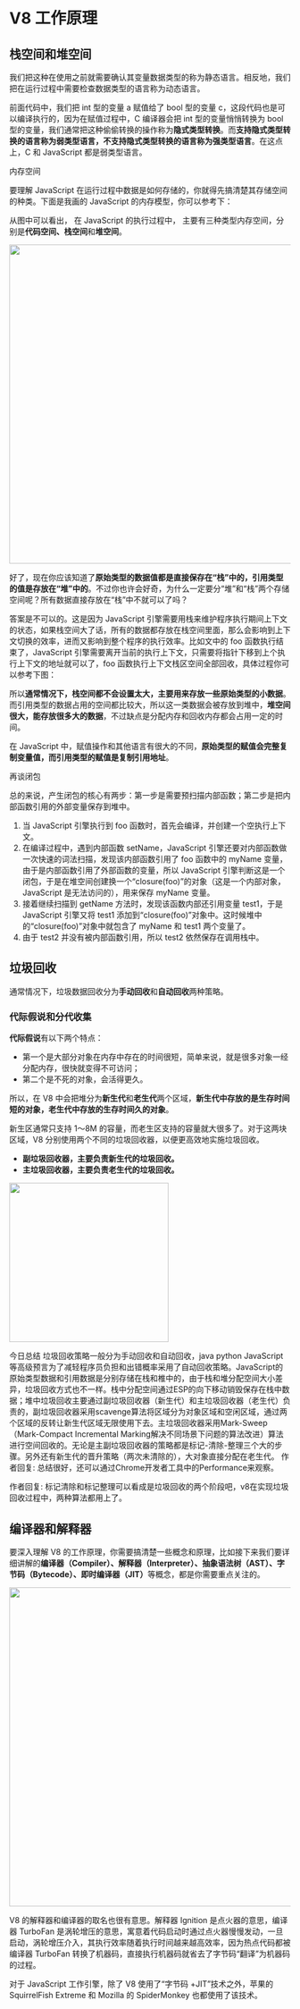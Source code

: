 # V8 工作原理

## 栈空间和堆空间

我们把这种在使用之前就需要确认其变量数据类型的称为静态语言。相反地，我们把在运行过程中需要检查数据类型的语言称为动态语言。

<p>前面代码中，我们把 int 型的变量 a 赋值给了 bool 型的变量 c，这段代码也是可以编译执行的，因为在赋值过程中，C 编译器会把 int 型的变量悄悄转换为 bool 型的变量，我们通常把这种偷偷转换的操作称为<strong>隐式类型转换</strong>。而<strong>支持隐式类型转换的语言称为弱类型语言，不支持隐式类型转换的语言称为强类型语言</strong>。在这点上，C 和 JavaScript 都是弱类型语言。</p>

内存空间

<p>要理解 JavaScript 在运行过程中数据是如何存储的，你就得先搞清楚其存储空间的种类。下面是我画的 JavaScript 的内存模型，你可以参考下：</p><p>从图中可以看出， 在 JavaScript 的执行过程中， 主要有三种类型内存空间，分别是<strong>代码空间、栈空间</strong>和<strong>堆空间</strong>。</p>

<img src="images/browser/js-memory.png" width="571">

<p>好了，现在你应该知道了<strong>原始类型的数据值都是直接保存在“栈”中的，引用类型的值是存放在“堆”中的</strong>。不过你也许会好奇，为什么一定要分“堆”和“栈”两个存储空间呢？所有数据直接存放在“栈”中不就可以了吗？</p>

<p>答案是不可以的。这是因为 JavaScript 引擎需要用栈来维护程序执行期间上下文的状态，如果栈空间大了话，所有的数据都存放在栈空间里面，那么会影响到上下文切换的效率，进而又影响到整个程序的执行效率。比如文中的 foo 函数执行结束了，JavaScript 引擎需要离开当前的执行上下文，只需要将指针下移到上个执行上下文的地址就可以了，foo 函数执行上下文栈区空间全部回收，具体过程你可以参考下图：</p>

<p>所以<strong>通常情况下，栈空间都不会设置太大，主要用来存放一些原始类型的小数据</strong>。而引用类型的数据占用的空间都比较大，所以这一类数据会被存放到堆中，<strong>堆空间很大，能存放很多大的数据</strong>，不过缺点是分配内存和回收内存都会占用一定的时间。</p>

<p>在 JavaScript 中，赋值操作和其他语言有很大的不同，<strong>原始类型的赋值会完整复制变量值，而引用类型的赋值是复制引用地址</strong>。</p>

再谈闭包

<p>总的来说，产生闭包的核心有两步：第一步是需要预扫描内部函数；第二步是把内部函数引用的外部变量保存到堆中。</p>

<ol>
<li>当 JavaScript 引擎执行到 foo 函数时，首先会编译，并创建一个空执行上下文。</li>
<li>在编译过程中，遇到内部函数 setName，JavaScript 引擎还要对内部函数做一次快速的词法扫描，发现该内部函数引用了 foo 函数中的 myName 变量，由于是内部函数引用了外部函数的变量，所以 JavaScript 引擎判断这是一个闭包，于是在堆空间创建换一个“closure(foo)”的对象（这是一个内部对象，JavaScript 是无法访问的），用来保存 myName 变量。</li>
<li>接着继续扫描到 getName 方法时，发现该函数内部还引用变量 test1，于是 JavaScript 引擎又将 test1 添加到“closure(foo)”对象中。这时候堆中的“closure(foo)”对象中就包含了 myName 和 test1 两个变量了。</li>
<li>由于 test2 并没有被内部函数引用，所以 test2 依然保存在调用栈中。</li>
</ol>


## 垃圾回收

<p>通常情况下，垃圾数据回收分为<strong>手动回收</strong>和<strong>自动回收</strong>两种策略。</p>


<h3>代际假说和分代收集</h3>
<p><strong>代际假说</strong>有以下两个特点：</p>
<ul>
<li>第一个是大部分对象在内存中存在的时间很短，简单来说，就是很多对象一经分配内存，很快就变得不可访问；</li>
<li>第二个是不死的对象，会活得更久。</li>
</ul>

<p>所以，在 V8 中会把堆分为<strong>新生代</strong>和<strong>老生代</strong>两个区域，<strong>新生代中存放的是生存时间短的对象，老生代中存放的生存时间久的对象</strong>。</p>
<p>新生区通常只支持 1～8M 的容量，而老生区支持的容量就大很多了。对于这两块区域，V8 分别使用两个不同的垃圾回收器，以便更高效地实施垃圾回收。</p>
<ul>
<li><strong>副垃圾回收器，主要负责新生代的垃圾回收。</strong></li>
<li><strong>主垃圾回收器，主要负责老生代的垃圾回收。</strong></li>
</ul>

<img src="images/browser/v8-heap.png" width="285">

今日总结
垃圾回收策略一般分为手动回收和自动回收，java python JavaScript等高级预言为了减轻程序员负担和出错概率采用了自动回收策略。JavaScript的原始类型数据和引用数据是分别存储在栈和椎中的，由于栈和堆分配空间大小差异，垃圾回收方式也不一样。栈中分配空间通过ESP的向下移动销毁保存在栈中数据；堆中垃圾回收主要通过副垃圾回收器（新生代）和主垃圾回收器（老生代）负责的，副垃圾回收器采用scavenge算法将区域分为对象区域和空闲区域，通过两个区域的反转让新生代区域无限使用下去。主垃圾回收器采用Mark-Sweep（Mark-Compact Incremental Marking解决不同场景下问题的算法改进）算法进行空间回收的。无论是主副垃圾回收器的策略都是标记-清除-整理三个大的步骤。另外还有新生代的晋升策略（两次未清除的），大对象直接分配在老生代。
作者回复: 总结很好，还可以通过Chrome开发者工具中的Performance来观察。

作者回复: 标记清除和标记整理可以看成是垃圾回收的两个阶段吧，v8在实现垃圾回收过程中，两种算法都用上了。


## 编译器和解释器

<p>要深入理解 V8 的工作原理，你需要搞清楚一些概念和原理，比如接下来我们要详细讲解的<strong>编译器（Compiler）、解释器（Interpreter）、抽象语法树（AST）、字节码（Bytecode）、即时编译器（JIT）</strong>等概念，都是你需要重点关注的。</p>

<img src="images//browser/compiler-interpreter.png" width="571">

<p>V8 的解释器和编译器的取名也很有意思。解释器 Ignition 是点火器的意思，编译器 TurboFan 是涡轮增压的意思，寓意着代码启动时通过点火器慢慢发动，一旦启动，涡轮增压介入，其执行效率随着执行时间越来越高效率，因为热点代码都被编译器 TurboFan 转换了机器码，直接执行机器码就省去了字节码“翻译”为机器码的过程。</p>

<p>对于 JavaScript 工作引擎，除了 V8 使用了“字节码 +JIT”技术之外，苹果的 SquirrelFish Extreme 和 Mozilla 的 SpiderMonkey 也都使用了该技术。</p>











